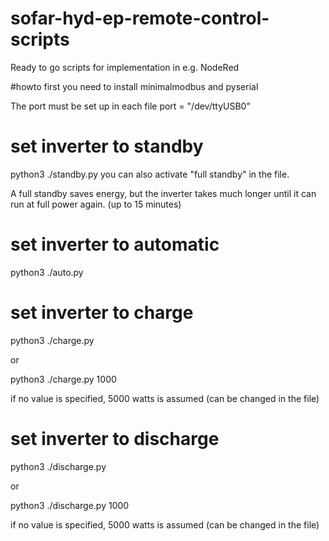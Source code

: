 # sofar-hyd-ep-remote-control-scripts
Ready to go scripts for implementation in e.g. NodeRed

#howto
first you need to install minimalmodbus and pyserial

The port must be set up in each file
port = "/dev/ttyUSB0"

# set inverter to standby
python3 ./standby.py
you can also activate "full standby" in the file.

A full standby saves energy, but the inverter takes much longer until it can run at full power again. (up to 15 minutes)

# set inverter to automatic
python3 ./auto.py

# set inverter to charge
python3 ./charge.py

or

python3 ./charge.py 1000

if no value is specified, 5000 watts is assumed
(can be changed in the file)

# set inverter to discharge
python3 ./discharge.py

or

python3 ./discharge.py 1000

if no value is specified, 5000 watts is assumed
(can be changed in the file)
